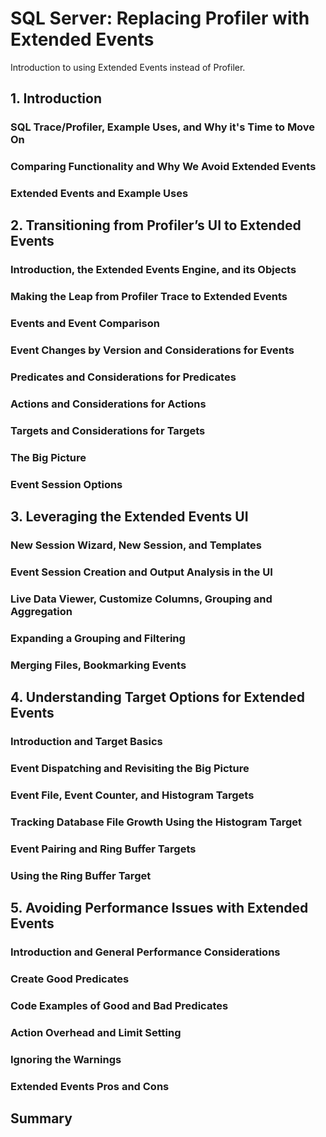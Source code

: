 # SQL Server: Replacing Profiler with Extended Events

Introduction to using Extended Events instead of Profiler.

## 1. Introduction

### SQL Trace/Profiler, Example Uses, and Why it's Time to Move On

### Comparing Functionality and Why We Avoid Extended Events

### Extended Events and Example Uses

## 2. Transitioning from Profiler’s UI to Extended Events

### Introduction, the Extended Events Engine, and its Objects

### Making the Leap from Profiler Trace to Extended Events

### Events and Event Comparison

### Event Changes by Version and Considerations for Events

### Predicates and Considerations for Predicates

### Actions and Considerations for Actions

### Targets and Considerations for Targets

### The Big Picture

### Event Session Options

## 3. Leveraging the Extended Events UI

### New Session Wizard, New Session, and Templates

### Event Session Creation and Output Analysis in the UI

### Live Data Viewer, Customize Columns, Grouping and Aggregation

### Expanding a Grouping and Filtering

### Merging Files, Bookmarking Events

## 4. Understanding Target Options for Extended Events

### Introduction and Target Basics

### Event Dispatching and Revisiting the Big Picture

### Event File, Event Counter, and Histogram Targets

### Tracking Database File Growth Using the Histogram Target

### Event Pairing and Ring Buffer Targets

### Using the Ring Buffer Target

## 5. Avoiding Performance Issues with Extended Events

### Introduction and General Performance Considerations

### Create Good Predicates

### Code Examples of Good and Bad Predicates

### Action Overhead and Limit Setting

### Ignoring the Warnings

### Extended Events Pros and Cons

## Summary

